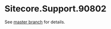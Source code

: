 # Sitecore.Support.90802

See [master branch](https://github.com/sitecoresupport/Sitecore.Support.90802) for details.